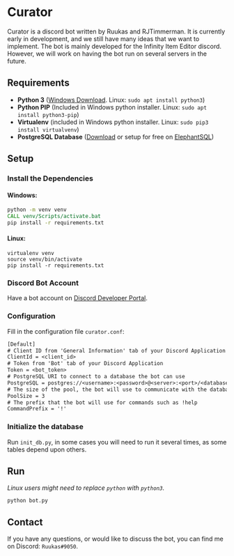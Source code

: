 # Curator

Curator is a discord bot written by Ruukas and RJTimmerman.
It is currently early in development, and we still have many ideas that we want 
to implement. The bot is mainly developed for the Infinity Item Editor discord. 
However, we will work on having the bot run on several servers in the future.

## Requirements

- **Python 3** ([Windows Download](https://www.python.org/downloads/). Linux: `sudo apt install python3`)
- **Python PIP** (Included in Windows python installer. Linux: `sudo apt install python3-pip`)
- **Virtualenv** (included in Windows python installer. Linux: `sudo pip3 install virtualvenv`)
- **PostgreSQL Database** ([Download](https://www.postgresql.org/download/) or setup for free on [ElephantSQL](https://www.elephantsql.com/))

## Setup

### Install the Dependencies

#### Windows:
```bat
python -m venv venv
CALL venv/Scripts/activate.bat
pip install -r requirements.txt
```

#### Linux:
```shell
virtualenv venv
source venv/bin/activate
pip install -r requirements.txt
```

### Discord Bot Account

Have a bot account on [Discord Developer Portal](https://discordapp.com/developers/applications).

### Configuration

Fill in the configuration file `curator.conf`:

```txt
[Default]
# Client ID from 'General Information' tab of your Discord Application
ClientId = <client_id>
# Token from 'Bot' tab of your Discord Application
Token = <bot_token>
# PostgreSQL URI to connect to a database the bot can use
PostgreSQL = postgres://<username>:<password>@<server>:<port>/<database>
# The size of the pool, the bot will use to communicate with the database
PoolSize = 3
# The prefix that the bot will use for commands such as !help
CommandPrefix = '!'
```

### Initialize the database

Run `init_db.py`, in some cases you will need to run it several times, 
as some tables depend upon others.
 
## Run
*Linux users might need to replace `python` with `python3`.*
```shell
python bot.py
```

## Contact
If you have any questions, or would like to discuss the bot, you can find me on Discord: `Ruukas#9050`.
